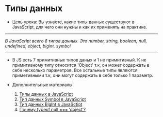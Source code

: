 # Типы данных

- Цель урока:
  Вы узнаете, какие типы данных существуют в JavaScript, для чего они нужны и как их применять на практике.

---

_В JavaScript всего 8 типов данных. Это number, string, boolean, null, undefined, object, bigint, symbol_

---

- В JS есть 7 примитивных типов даных и 1 не примитивный.
  К не примитивному типу относится 'Object' т.к, он может содержать в себе несколько параметров.
  Все остальные типы являются приметивными т.к, они могут содержать в себе только 1 параметр.

- Дополнительные материалы:

  1. [Типы данных в JavaScript](https://learn.javascript.ru/types)
  2. [Тип данных Symbol в JavaScript](https://learn.javascript.ru/symbol)
  3. [Тип данных BigInt в JavaSctipt](https://learn.javascript.ru/types#bigint)
  4. [Почему typeof null === ‘object’?](https://habr.com/ru/post/200664/)
